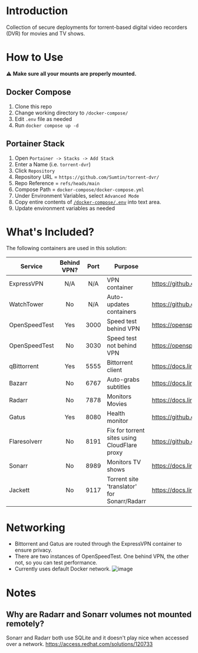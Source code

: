 # Introduction
Collection of secure deployments for torrent-based digital video recorders (DVR) for movies and TV shows.

# How to Use

:warning: **Make sure all your mounts are properly mounted.**

## Docker Compose

1. Clone this repo
1. Change working directory to `/docker-compose/`
1. Edit `.env` file as needed
1. Run `docker compose up -d`

## Portainer Stack

1. Open `Portainer -> Stacks -> Add Stack`
2. Enter a Name (i.e. `torrent-dvr`)
3. Click `Repository`
4. Repository URL = `https://github.com/Sumtin/torrent-dvr/`
5. Repo Reference = `refs/heads/main`
6. Compose Path = `docker-compose/docker-compose.yml`
7. Under Environment Variables, select `Advanced Mode`
8. Copy entire contents of [`/docker-compose/.env`](https://github.com/Sumtin/torrent-dvr/blob/main/docker-compose/.env) into text area.
9. Update environment variables as needed

# What's Included?

The following containers are used in this solution:

| Service | Behind VPN? | Port | Purpose | Official Docs |
|---|:---:|:---:|---|---|
| ExpressVPN | N/A | N/A | VPN container |https://github.com/polkaned/dockerfiles/tree/master/expressvpn |
|WatchTower|No|N/A|Auto-updates containers|https://github.com/containrrr/watchtower| 
|OpenSpeedTest|Yes|3000|Speed test behind VPN|https://openspeedtest.com/|
|OpenSpeedTest|No|3030|Speed test not behind VPN|https://openspeedtest.com/|
|qBittorrent|Yes|5555|Bittorrent client|https://docs.linuxserver.io/images/docker-qbittorrent|
|Bazarr|No|6767|Auto-grabs subtitles|https://docs.linuxserver.io/images/docker-bazarr|
|Radarr|No|7878|Monitors Movies|https://docs.linuxserver.io/images/docker-radarr|
|Gatus|Yes|8080|Health monitor|https://github.com/TwiN/gatus|
|Flaresolverr|No|8191|Fix for torrent sites using CloudFlare proxy|https://github.com/FlareSolverr/FlareSolverr|
|Sonarr|No|8989|Monitors TV shows|https://docs.linuxserver.io/images/docker-sonarr|
|Jackett|No|9117|Torrent site 'translator' for Sonarr/Radarr |https://docs.linuxserver.io/images/docker-jackett|


# Networking

- Bittorrent and Gatus are routed through the ExpressVPN container to ensure privacy.  
- There are two instances of OpenSpeedTest.  One behind VPN, the other not, so you can test performance.
- Currently uses default Docker network.
![image](https://github.com/Sumtin/torrent-dvr/assets/6676557/06efc94e-dedb-4ca3-90b4-585fa202c308)


# Notes
## Why are Radarr and Sonarr volumes not mounted remotely?
Sonarr and Radarr both use SQLite and it doesn't play nice when accessed over a network. 
https://access.redhat.com/solutions/120733
